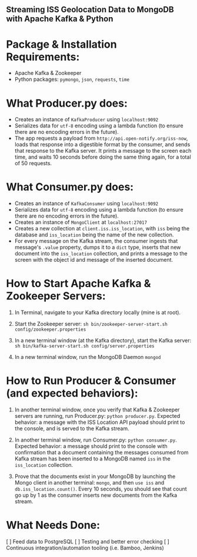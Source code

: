 ## Streaming ISS Geolocation Data to MongoDB with Apache Kafka & Python

# Package & Installation Requirements:
- Apache Kafka & Zookeeper
- Python packages: `pymongo`, `json`, `requests`, `time`

# What Producer.py does:
- Creates an instance of `KafkaProducer` using `localhost:9092`
- Serializes data for `utf-8` encoding using a lambda function (to ensure there are no encoding errors in the future).
- The app requests a payload from `http://api.open-notify.org/iss-now`, loads that response into a digestible format by the consumer, and sends that response to the Kafka server. It prints a message to the screen each time, and waits 10 seconds before doing the same thing again, for a total of 50 requests.

# What Consumer.py does:
- Creates an instance of `KafkaConsumer` using `localhost:9092`
- Serializes data for `utf-8` encoding using a lambda function (to ensure there are no encoding errors in the future).
- Creates an instance of `MongoClient` at `localhost:27017`
- Creates a new collection at `client.iss.iss_location`, with `iss` being the database and `iss_location` being the name of the new collection.
- For every message on the Kafka stream, the consumer ingests that message's `.value` property, dumps it to a `dict` type, inserts that new document into the `iss_location` collection, and prints a message to the screen with the object id and message of the inserted document.

# How to Start Apache Kafka & Zookeeper Servers:
1. In Terminal, navigate to your Kafka directory locally (mine is at root).

2. Start the Zookeeper server: `sh bin/zookeeper-server-start.sh config/zookeeper.properties`

3. In a new terminal window (at the Kafka directory), start the Kafka server: `sh bin/kafka-server-start.sh config/server.properties`

4. In a new terminal window, run the MongoDB Daemon `mongod`

# How to Run Producer & Consumer (and expected behaviors):
1. In another terminal window, once you verify that Kafka & Zookeeper servers are running, run Producer.py: `python producer.py`. Expected behavior: a message with the ISS Location API payload should print to the console, and is served to the Kafka stream.

2. In another terminal window, run Consumer.py: `python consumer.py`. Expected behavior: a message should print to the console with confirmation that a document containing the messages consumed from Kafka stream has been inserted to a MongoDB named `iss` in the `iss_location` collection.

3. Prove that the documents exist in your MongoDB by launching the Mongo client in another terminal: `mongo`, and then `use iss` and `db.iss_location.count()`. Every 10 seconds, you should see that count go up by 1 as the consumer inserts new documents from the Kafka stream.

# What Needs Done:
[ ] Feed data to PostgreSQL
[ ] Testing and better error checking
[ ] Continuous integration/automation tooling (i.e. Bamboo, Jenkins)
